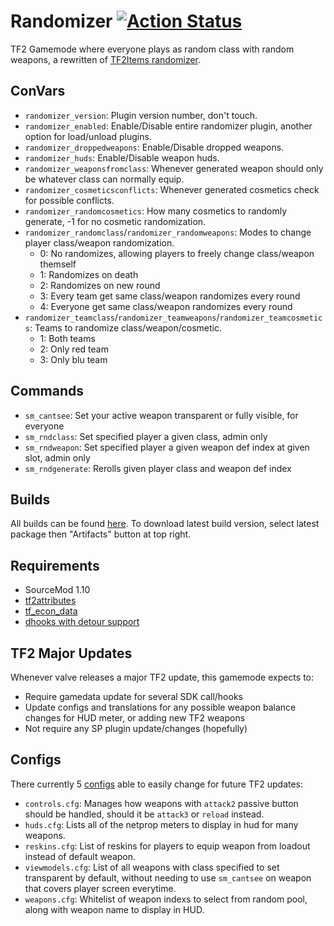 # Randomizer  [![Action Status](https://github.com/FortyTwoFortyTwo/Randomizer/workflows/Package/badge.svg)](https://github.com/FortyTwoFortyTwo/Randomizer/actions?query=workflow%3APackage+branch%3Amaster)

TF2 Gamemode where everyone plays as random class with random weapons, a rewritten of [TF2Items randomizer](https://forums.alliedmods.net/showthread.php?p=1308831).

## ConVars
- `randomizer_version`: Plugin version number, don't touch.
- `randomizer_enabled`: Enable/Disable entire randomizer plugin, another option for load/unload plugins.
- `randomizer_droppedweapons`: Enable/Disable dropped weapons.
- `randomizer_huds`: Enable/Disable weapon huds.
- `randomizer_weaponsfromclass`: Whenever generated weapon should only be whatever class can normally equip.
- `randomizer_cosmeticsconflicts`: Whenever generated cosmetics check for possible conflicts.
- `randomizer_randomcosmetics`: How many cosmetics to randomly generate, -1 for no cosmetic randomization.
- `randomizer_randomclass`/`randomizer_randomweapons`: Modes to change player class/weapon randomization.
  - 0: No randomizes, allowing players to freely change class/weapon themself
  - 1: Randomizes on death
  - 2: Randomizes on new round
  - 3: Every team get same class/weapon randomizes every round
  - 4: Everyone get same class/weapon randomizes every round
- `randomizer_teamclass`/`randomizer_teamweapons`/`randomizer_teamcosmetics`: Teams to randomize class/weapon/cosmetic.
  - 1: Both teams
  - 2: Only red team
  - 3: Only blu team

## Commands
- `sm_cantsee`: Set your active weapon transparent or fully visible, for everyone
- `sm_rndclass`: Set specified player a given class, admin only
- `sm_rndweapon`: Set specified player a given weapon def index at given slot, admin only
- `sm_rndgenerate`: Rerolls given player class and weapon def index

## Builds
All builds can be found [here](https://github.com/FortyTwoFortyTwo/Randomizer/actions?query=workflow%3APackage+branch%3Amaster).
To download latest build version, select latest package then "Artifacts" button at top right.

## Requirements
- SourceMod 1.10
- [tf2attributes](https://forums.alliedmods.net/showthread.php?t=210221)
- [tf_econ_data](https://forums.alliedmods.net/showthread.php?t=315011)
- [dhooks with detour support](https://forums.alliedmods.net/showpost.php?p=2588686&postcount=589)

## TF2 Major Updates
Whenever valve releases a major TF2 update, this gamemode expects to:
- Require gamedata update for several SDK call/hooks
- Update configs and translations for any possible weapon balance changes for HUD meter, or adding new TF2 weapons
- Not require any SP plugin update/changes (hopefully)

## Configs
There currently 5 [configs](https://github.com/FortyTwoFortyTwo/Randomizer/tree/master/configs/randomizer) able to easily change for future TF2 updates:
- `controls.cfg`: Manages how weapons with `attack2` passive button should be handled, should it be `attack3` or `reload` instead.
- `huds.cfg`: Lists all of the netprop meters to display in hud for many weapons.
- `reskins.cfg`: List of reskins for players to equip weapon from loadout instead of default weapon.
- `viewmodels.cfg`: List of all weapons with class specified to set transparent by default, without needing to use `sm_cantsee` on weapon that covers player screen everytime.
- `weapons.cfg`: Whitelist of weapon indexs to select from random pool, along with weapon name to display in HUD.